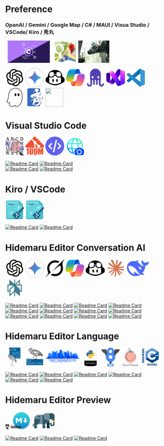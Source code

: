 
# Preference

### OpanAI / Gemini / Google Map / C# / MAUI / Visua Studio / VSCode/ Kiro / 秀丸

<img src="2x_index_csharp_logo.png" width="150" height="71"> <img src="2x_index_googlemap_logo.png" width="75" height="71"> 
<a href="https://www.playstation.com/games/the-last-guardian/"><img src="index_title_tlg.png" width="99" height="71"></a>

<img src="index_title_chatgpt.png" width="60" height="60"> <img src="index_title_gemini_pro.png" width="60" height="60"> <img src="index_title_github_copilot.png" width="62" height="60"> <img src="index_title_ms_copilot.png" width="60" height="60"> <a href="https://jules.google.com/"><img src="index_title_jules.png" width="60" height="60"></a> <img src="index_title_vs2026.png" width="60" height="60"> <img src="index_title_vsc.png" width="60" height="60"> <a href="https://kiro.dev/"><img src="index_title_kiro.png" width="60" height="60"></a> <a href="https://xn--pckzexbx21r8q9b.net/"><img src="index_title_hm.png" width="60" height="60"></a> <a href="https://github.com/banana-nano"><img src="index-banana-nano-anime.png.png" width="57" height="60"></a>

<!-- a href="https://etherscan.io/address/0xe067433833636d2a5acbb42a219c7a97651e63bd#code"><img src="index_title_eth.png" width="60" height="60"></！a>
<a href="https://en.wikipedia.org/wiki/The_Last_Guardian"><img src="index_title_tlg.png" width="60" height="60"></a>
<a href="https://ja.wikipedia.org/wiki/PlayMemories"><img src="index_title_pms.png" width="60" height="60"></a -->

# Visual Studio Code

<a href="https://marketplace.visualstudio.com/items?itemName=komiyamma.rg-sjis"><img src="index_vsc_rg_sjis.png" width="60" height="60"></a>
<a href="https://marketplace.visualstudio.com/items?itemName=komiyamma.github100mbyteslimithook"><img src="index_vsc_git_100m.png" width="60" height="60"></a>
<a href="https://marketplace.visualstudio.com/items?itemName=komiyamma.htmlnormalizer"><img src="index_vsc_htmlnormalizer.png" width="60" height="60"></a>
<a href="https://marketplace.visualstudio.com/items?itemName=komiyamma.url-capture"><img src="index_vsc_url_capture.png" width="60" height="60"></a>


[![Readme Card](https://github-readme-stats-sigma-five.vercel.app/api/pin/?username=komiyamma&repo=vscode_extension_ripgrep_sjis)](https://github.com/komiyamma/vscode_extension_ripgrep_sjis) [![Readme Card](https://github-readme-stats-sigma-five.vercel.app/api/pin/?username=komiyamma&repo=vscode_extension_github100m_limit)](https://github.com/komiyamma/vscode_extension_github100m_limit)  
[![Readme Card](https://github-readme-stats-sigma-five.vercel.app/api/pin/?username=komiyamma&repo=vscode_extension_html_normalizer)](https://github.com/komiyamma/vscode_extension_html_normalizer) [![Readme Card](https://github-readme-stats-sigma-five.vercel.app/api/pin/?username=komiyamma&repo=vscode_extension_url_capture)](https://github.com/komiyamma/vscode_extension_url_capture)  

# Kiro / VSCode
<a href="https://marketplace.visualstudio.com/items?itemName=komiyamma.commit-message-gene-by-codex"><img src="index_vsc_commit_msg_gene.png" width="60" height="60"></a>
<a href="https://marketplace.visualstudio.com/items?itemName=komiyamma.commit-message-gene-by-gemini-cli"><img src="index_vsc_commit_msg_gene.png" width="60" height="60"></a>  

[![Readme Card](https://github-readme-stats-sigma-five.vercel.app/api/pin/?username=komiyamma&repo=vscode_extension_commit_message_gene_by_codex)](https://github.com/komiyamma/vscode_extension_commit_message_gene_by_codex )
[![Readme Card](https://github-readme-stats-sigma-five.vercel.app/api/pin/?username=komiyamma&repo=vscode_extension_commit_message_gene_by_gemini_cli)](https://github.com/komiyamma/vscode_extension_commit_message_gene_by_gemini_cli)  



# Hidemaru Editor Conversation AI
<a href="https://github.com/komiyamma/hm_openai_gpt"><img src="index_title_chatgpt.png" width="60" height="60"></a>
<a href="https://github.com/komiyamma/hm_google_gemini"><img src="index_title_gemini_pro.png" width="60" height="60"></a>
<a href="https://github.com/komiyamma/hm_x_grok_web"><img src="index_title_grok.png" width="60" height="60"></a>
<a href="https://github.com/komiyamma/hm_ms_copilot_web"><img src="index_title_ms_copilot.png" width="60" height="60"></a>
<a href="https://github.com/komiyamma/hm_github_copilot_web"><img src="index_title_github_copilot.png" width="62" height="60"></a>
<a href="https://github.com/komiyamma/hm_anthropic_web"><img src="index_title_anthropic.png" width="60" height="60"></a>
<a href="https://github.com/komiyamma/hm_deepseek_web"><img src="index_title_deepseek.png" width="72" height="60"></a>
<a href="https://github.com/komiyamma/hm_perplexity_web"><img src="index_title_perplexity.png" width="60" height="60"></a>

[![Readme Card](https://github-readme-stats-sigma-five.vercel.app/api/pin/?username=komiyamma&repo=hm_openai_gpt)](https://github.com/komiyamma/hm_openai_gpt)
[![Readme Card](https://github-readme-stats-sigma-five.vercel.app/api/pin/?username=komiyamma&repo=hm_google_gemini)](https://github.com/komiyamma/hm_google_gemini)
[![Readme Card](https://github-readme-stats-sigma-five.vercel.app/api/pin/?username=komiyamma&repo=hm_ai_translator)](https://github.com/komiyamma/hm_ai_translator)
[![Readme Card](https://github-readme-stats-sigma-five.vercel.app/api/pin/?username=komiyamma&repo=hm_x_grok_web)](https://github.com/komiyamma/hm_x_grok_web)
[![Readme Card](https://github-readme-stats-sigma-five.vercel.app/api/pin/?username=komiyamma&repo=hm_ms_copilot_web)](https://github.com/komiyamma/hm_ms_copilot_web)
[![Readme Card](https://github-readme-stats-sigma-five.vercel.app/api/pin/?username=komiyamma&repo=hm_google_gemini_web)](https://github.com/komiyamma/hm_google_gemini_web)
[![Readme Card](https://github-readme-stats-sigma-five.vercel.app/api/pin/?username=komiyamma&repo=hm_chatgpt_web)](https://github.com/komiyamma/hm_chatgpt_web)
[![Readme Card](https://github-readme-stats-sigma-five.vercel.app/api/pin/?username=komiyamma&repo=hm_github_copilot_chat_web)](https://github.com/komiyamma/hm_github_copilot_chat_web)
[![Readme Card](https://github-readme-stats-sigma-five.vercel.app/api/pin/?username=komiyamma&repo=hm_anthropic_claude_web)](https://github.com/komiyamma/hm_anthropic_claude_web)
[![Readme Card](https://github-readme-stats-sigma-five.vercel.app/api/pin/?username=komiyamma&repo=hm_deepseek_web)](https://github.com/komiyamma/hm_deepseek_web)
[![Readme Card](https://github-readme-stats-sigma-five.vercel.app/api/pin/?username=komiyamma&repo=hm_perplexity_web)](https://github.com/komiyamma/hm_perplexity_web)
[![Readme Card](https://github-readme-stats-sigma-five.vercel.app/api/pin/?username=komiyamma&repo=hm_openai_chatgpt35_turbo)](https://github.com/komiyamma/hm_openai_chatgpt35_turbo)
<!--  [![Readme Card](https://github-readme-stats-sigma-five.vercel.app/api/pin/?username=komiyamma&repo=hm_openai_chatgpt_writing)](https://github.com/komiyamma/hm_openai_chatgpt_writing) -->
# Hidemaru Editor Language

<a href="https://xn--pckzexbx21r8q9b.net/?page=nobu_tool_hm_dotnet"><img src="index_title_cs.png" width="60" height="60"></a>
<a href="https://xn--pckzexbx21r8q9b.net/?page=nobu_tool_hm_dotnet_pinvoke"><img src="index_title_cs_com.png" width="60" height="60"></a>
<a href="https://xn--pckzexbx21r8q9b.net/?page=nobu_tool_hm_jsmode_ts_difinition"><img src="index_title_jsmode_ts.png" width="110" height="60"></a>
<a href="https://xn--pckzexbx21r8q9b.net/?page=nobu_tool_hm_python3"><img src="index_title_py.png" width="60" height="60"></a>
<a href="https://xn--pckzexbx21r8q9b.net/?page=nobu_tool_hm_ecmascript"><img src="index_title_v8.png" width="60" height="60"></a>
<a href="https://xn--pckzexbx21r8q9b.net/?page=nobu_tool_hm_php"><img src="index_title_php.png" width="60" height="60"></a>
<a href="https://xn--pckzexbx21r8q9b.net/?page=nobu_tool_hm_cpp_invoke"><img src="index_title_cpp.png" width="60" height="60"></a>

[![Readme Card](https://github-readme-stats-sigma-five.vercel.app/api/pin/?username=komiyamma&repo=hm_jsmode_ts_difinition)](https://github.com/komiyamma/hm_jsmode_ts_difinition)
[![Readme Card](https://github-readme-stats-sigma-five.vercel.app/api/pin/?username=komiyamma&repo=hm_python3)](https://github.com/komiyamma/hm_python3)
[![Readme Card](https://github-readme-stats-sigma-five.vercel.app/api/pin/?username=komiyamma&repo=hm_dotnet_com)](https://github.com/komiyamma/hm_dotnet_com)
[![Readme Card](https://github-readme-stats-sigma-five.vercel.app/api/pin/?username=komiyamma&repo=hm_dotnet_fw)](https://github.com/komiyamma/hm_dotnet_fw)
[![Readme Card](https://github-readme-stats-sigma-five.vercel.app/api/pin/?username=komiyamma&repo=hm_php8)](https://github.com/komiyamma/hm_php8)
[![Readme Card](https://github-readme-stats-sigma-five.vercel.app/api/pin/?username=komiyamma&repo=hm_cpp_invoke)](https://github.com/komiyamma/hm_cpp_invoke)

# Hidemaru Editor Preview

<a href="https://xn--pckzexbx21r8q9b.net/?page=nobu_tool_hm_markdown_simple_server"><img src="index_md_simple_svr.png" width="80" height="60"></a>
<a href="https://xn--pckzexbx21r8q9b.net/?page=nobu_tool_hm_php_simple_server"><img src="index_php_simple_svr.png" width="80" height="60"></a>

[![Readme Card](https://github-readme-stats-sigma-five.vercel.app/api/pin/?username=komiyamma&repo=hm_markdown_simple_server)](https://github.com/komiyamma/hm_markdown_simple_server)
[![Readme Card](https://github-readme-stats-sigma-five.vercel.app/api/pin/?username=komiyamma&repo=hm_markdown_simple_render)](https://github.com/komiyamma/hm_markdown_simple_render)
[![Readme Card](https://github-readme-stats-sigma-five.vercel.app/api/pin/?username=komiyamma&repo=hm_php_simple_server)](https://github.com/komiyamma/hm_php_simple_server)

